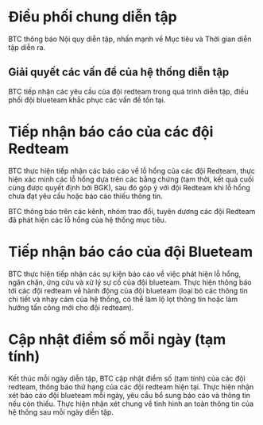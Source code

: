 # Điều phối chung diễn tập
BTC thông báo Nội quy diễn tập, nhấn mạnh về Mục tiêu và Thời gian diễn tập diễn ra.

## Giải quyết các vấn đề của hệ thống diễn tập
BTC tiếp nhận các yêu cầu của đội redteam trong quá trình diễn tập, điều phối đội blueteam khắc phục các vấn đề tồn tại.

# Tiếp nhận báo cáo của các đội Redteam
BTC thực hiện tiếp nhận các báo cáo về lỗ hổng của các đội Redteam, thực hiện xác minh các lỗ hổng dựa trên các bằng chứng (tạm thời, kết quả cuối cùng được quyết định bởi BGK), sau đó góp ý với đội Redteam khi lỗ hổng chưa đạt yêu cầu hoặc báo cáo thiếu thông tin.

BTC thông báo trên các kênh, nhóm trao đổi, tuyên dương các đội Redteam đã phát hiện các lỗ hổng của hệ thống mục tiêu.

# Tiếp nhận báo cáo của đội Blueteam
BTC thực hiện tiếp nhận các sự kiện báo cáo về việc phát hiện lỗ hổng, ngăn chặn, ứng cứu và xử lý sự cố của đội blueteam. Thực hiện thông báo tới các đội redteam về hành động của đội blueteam (loại bỏ các thông tin chi tiết và nhạy cảm của hệ thống, có thể làm lộ lọt thông tin hoặc làm hướng tấn công mới cho đội redteam).

# Cập nhật điểm số mỗi ngày (tạm tính)
Kết thúc mỗi ngày diễn tập, BTC cập nhật điểm số (tạm tính) của các đội redteam, thông báo thứ hạng của các đội redteam hiện tại.
Thực hiện nhận xét báo cáo đội blueteam mỗi ngày, yêu cầu bổ sung báo cáo và thông tin nếu còn thiếu.
Thực hiện nhận xét chung về tình hình an toàn thông tin của hệ thống sau mỗi ngày diễn tập.

